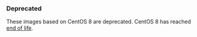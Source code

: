 ### Deprecated

These images based on CentOS 8 are deprecated. CentOS 8 has reached [end of life](https://www.centos.org/centos-linux-eol/).
